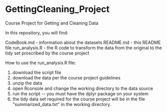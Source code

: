 GettingCleaning_Project
=======================

Course Project for Getting and Cleaning Data

In this repository, you will find:

CodeBook.md - information about the datasets 
README.md - this README file
run_analysis.R - the R code to transform the data from the original to the tidy set proscribed by the course project

How to use the run_analysis.R file:

1. download the script file
2. download the data per the course project guidelines
3. unzip the data
4. open Rconsole and change the working directory to the data source
5. run the script -- you must have the dplyr package on your system
6. the tidy data set required for the course project will be in the file "summarized_data.txt" in the
working directory.
